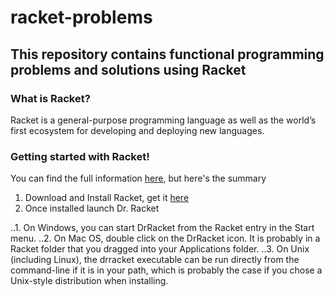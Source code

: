 # racket-problems

## This repository contains functional programming problems and solutions using Racket

### What is Racket?

Racket is a general-purpose programming language as well as the world’s first ecosystem for developing and deploying new languages.

### Getting started with Racket!
You can find the full information [here](https://docs.racket-lang.org/getting-started/index.html), but here's the summary
 1. Download and Install Racket, get it [here](http://racket-lang.org/download/)
 2. Once installed launch Dr. Racket
  
  ..1. On Windows, you can start DrRacket from the Racket entry in the Start menu.
  ..2. On Mac OS, double click on the DrRacket icon. It is probably in a Racket folder that you dragged into your Applications folder.
  ..3. On Unix (including Linux), the drracket executable can be run directly from the command-line if it is in your path, which is probably the case if you chose a Unix-style distribution when installing.



